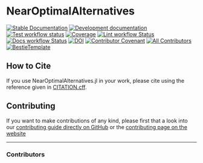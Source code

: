 # NearOptimalAlternatives

[![Stable Documentation](https://img.shields.io/badge/docs-stable-blue.svg)](https://TulipaEnergy.github.io/NearOptimalAlternatives.jl/stable)
[![Development documentation](https://img.shields.io/badge/docs-dev-blue.svg)](https://TulipaEnergy.github.io/NearOptimalAlternatives.jl/dev)
[![Test workflow status](https://github.com/TulipaEnergy/NearOptimalAlternatives.jl/actions/workflows/Test.yml/badge.svg?branch=main)](https://github.com/TulipaEnergy/NearOptimalAlternatives.jl/actions/workflows/Test.yml?query=branch%3Amain)
[![Coverage](https://codecov.io/gh/TulipaEnergy/NearOptimalAlternatives.jl/branch/main/graph/badge.svg)](https://codecov.io/gh/TulipaEnergy/NearOptimalAlternatives.jl)
[![Lint workflow Status](https://github.com/TulipaEnergy/NearOptimalAlternatives.jl/actions/workflows/Lint.yml/badge.svg?branch=main)](https://github.com/TulipaEnergy/NearOptimalAlternatives.jl/actions/workflows/Lint.yml?query=branch%3Amain)
[![Docs workflow Status](https://github.com/TulipaEnergy/NearOptimalAlternatives.jl/actions/workflows/Docs.yml/badge.svg?branch=main)](https://github.com/TulipaEnergy/NearOptimalAlternatives.jl/actions/workflows/Docs.yml?query=branch%3Amain)
[![DOI](https://zenodo.org/badge/DOI/FIXME)](https://doi.org/FIXME)
[![Contributor Covenant](https://img.shields.io/badge/Contributor%20Covenant-2.1-4baaaa.svg)](CODE_OF_CONDUCT.md)
[![All Contributors](https://img.shields.io/github/all-contributors/TulipaEnergy/NearOptimalAlternatives.jl?labelColor=5e1ec7&color=c0ffee&style=flat-square)](#contributors)
[![BestieTemplate](https://img.shields.io/endpoint?url=https://raw.githubusercontent.com/JuliaBesties/BestieTemplate.jl/main/docs/src/assets/badge.json)](https://github.com/JuliaBesties/BestieTemplate.jl)

## How to Cite

If you use NearOptimalAlternatives.jl in your work, please cite using the reference given in [CITATION.cff](https://github.com/TulipaEnergy/NearOptimalAlternatives.jl/blob/main/CITATION.cff).

## Contributing

If you want to make contributions of any kind, please first that a look into our [contributing guide directly on GitHub](docs/src/90-contributing.md) or the [contributing page on the website](https://TulipaEnergy.github.io/NearOptimalAlternatives.jl/dev/contributing/)

---

### Contributors

<!-- ALL-CONTRIBUTORS-LIST:START - Do not remove or modify this section -->
<!-- prettier-ignore-start -->
<!-- markdownlint-disable -->

<!-- markdownlint-restore -->
<!-- prettier-ignore-end -->

<!-- ALL-CONTRIBUTORS-LIST:END -->

